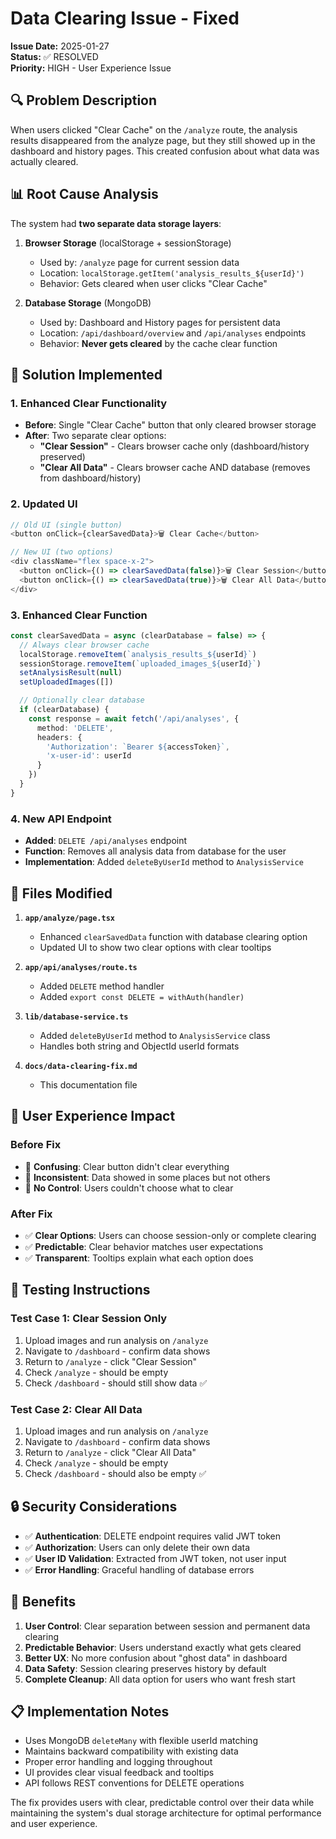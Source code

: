 # Data Clearing Issue - Fixed

**Issue Date:** 2025-01-27  
**Status:** ✅ RESOLVED  
**Priority:** HIGH - User Experience Issue

## 🔍 **Problem Description**

When users clicked "Clear Cache" on the `/analyze` route, the analysis results disappeared from the analyze page, but they still showed up in the dashboard and history pages. This created confusion about what data was actually cleared.

## 📊 **Root Cause Analysis**

The system had **two separate data storage layers**:

1. **Browser Storage** (localStorage + sessionStorage)
   - Used by: `/analyze` page for current session data
   - Location: `localStorage.getItem('analysis_results_${userId}')`
   - Behavior: Gets cleared when user clicks "Clear Cache"

2. **Database Storage** (MongoDB)
   - Used by: Dashboard and History pages for persistent data
   - Location: `/api/dashboard/overview` and `/api/analyses` endpoints
   - Behavior: **Never gets cleared** by the cache clear function

## 🔧 **Solution Implemented**

### 1. **Enhanced Clear Functionality**
- **Before**: Single "Clear Cache" button that only cleared browser storage
- **After**: Two separate clear options:
  - **"Clear Session"** - Clears browser cache only (dashboard/history preserved)
  - **"Clear All Data"** - Clears browser cache AND database (removes from dashboard/history)

### 2. **Updated UI**
```typescript
// Old UI (single button)
<button onClick={clearSavedData}>🗑️ Clear Cache</button>

// New UI (two options)
<div className="flex space-x-2">
  <button onClick={() => clearSavedData(false)}>🗑️ Clear Session</button>
  <button onClick={() => clearSavedData(true)}>🗑️ Clear All Data</button>
</div>
```

### 3. **Enhanced Clear Function**
```typescript
const clearSavedData = async (clearDatabase = false) => {
  // Always clear browser cache
  localStorage.removeItem(`analysis_results_${userId}`)
  sessionStorage.removeItem(`uploaded_images_${userId}`)
  setAnalysisResult(null)
  setUploadedImages([])

  // Optionally clear database
  if (clearDatabase) {
    const response = await fetch('/api/analyses', {
      method: 'DELETE',
      headers: {
        'Authorization': `Bearer ${accessToken}`,
        'x-user-id': userId
      }
    })
  }
}
```

### 4. **New API Endpoint**
- **Added**: `DELETE /api/analyses` endpoint
- **Function**: Removes all analysis data from database for the user
- **Implementation**: Added `deleteByUserId` method to `AnalysisService`

## 📝 **Files Modified**

1. **`app/analyze/page.tsx`**
   - Enhanced `clearSavedData` function with database clearing option
   - Updated UI to show two clear options with clear tooltips

2. **`app/api/analyses/route.ts`**
   - Added `DELETE` method handler
   - Added `export const DELETE = withAuth(handler)`

3. **`lib/database-service.ts`**
   - Added `deleteByUserId` method to `AnalysisService` class
   - Handles both string and ObjectId userId formats

4. **`docs/data-clearing-fix.md`**
   - This documentation file

## 🎯 **User Experience Impact**

### Before Fix
- 🔴 **Confusing**: Clear button didn't clear everything
- 🔴 **Inconsistent**: Data showed in some places but not others
- 🔴 **No Control**: Users couldn't choose what to clear

### After Fix
- ✅ **Clear Options**: Users can choose session-only or complete clearing
- ✅ **Predictable**: Clear behavior matches user expectations
- ✅ **Transparent**: Tooltips explain what each option does

## 🧪 **Testing Instructions**

### Test Case 1: Clear Session Only
1. Upload images and run analysis on `/analyze`
2. Navigate to `/dashboard` - confirm data shows
3. Return to `/analyze` - click "Clear Session"
4. Check `/analyze` - should be empty
5. Check `/dashboard` - should still show data ✅

### Test Case 2: Clear All Data
1. Upload images and run analysis on `/analyze`
2. Navigate to `/dashboard` - confirm data shows
3. Return to `/analyze` - click "Clear All Data"
4. Check `/analyze` - should be empty
5. Check `/dashboard` - should also be empty ✅

## 🔒 **Security Considerations**

- ✅ **Authentication**: DELETE endpoint requires valid JWT token
- ✅ **Authorization**: Users can only delete their own data
- ✅ **User ID Validation**: Extracted from JWT token, not user input
- ✅ **Error Handling**: Graceful handling of database errors

## 🎉 **Benefits**

1. **User Control**: Clear separation between session and permanent data clearing
2. **Predictable Behavior**: Users understand exactly what gets cleared
3. **Better UX**: No more confusion about "ghost data" in dashboard
4. **Data Safety**: Session clearing preserves history by default
5. **Complete Cleanup**: All data option for users who want fresh start

## 📋 **Implementation Notes**

- Uses MongoDB `deleteMany` with flexible userId matching
- Maintains backward compatibility with existing data
- Proper error handling and logging throughout
- UI provides clear visual feedback and tooltips
- API follows REST conventions for DELETE operations

The fix provides users with clear, predictable control over their data while maintaining the system's dual storage architecture for optimal performance and user experience.
